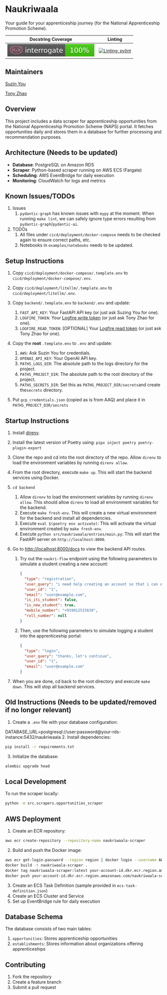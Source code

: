 # Naukriwaala

Your guide for your apprenticeship journey (for the National Apprenticeship Promotion Scheme).


|                                           Docstring Coverage                                           |                                                       Linting                                                       |
| :-----------------------------------------------------------------------------------------------------: | :-----------------------------------------------------------------------------------------------------------------: |
| [![Docstring coverage: interrogate](./interrogate_badge.svg)](https://github.com/econchick/interrogate) | [![Linting: pylint](https://img.shields.io/badge/linting-pylint-yellowgreen)](https://github.com/pylint-dev/pylint) |

## Maintainers

[Suzin You](mailto:suzin.you@idinsight.org)

[Tony Zhao](mailto:tony.zhao@idinsight.org)

## Overview

This project includes a data scraper for apprenticeship opportunities from the National Apprenticeship Promotion Scheme (NAPS) portal. It fetches opportunities daily and stores them in a database for further processing and recommendation purposes.

## Architecture (Needs to be updated)

- **Database**: PostgreSQL on Amazon RDS
- **Scraper**: Python-based scraper running on AWS ECS (Fargate)
- **Scheduling**: AWS EventBridge for daily execution
- **Monitoring**: CloudWatch for logs and metrics

## Known Issues/TODOs

1. Issues
   1. `pydantic-graph` has known issues with `mypy` at the moment. When running `make lint`, we can safely ignore type errors resulting from `pydantic-graph`/`pydantic-ai`.
2. TODOs
   1. All files under `cicd/deployment/docker-compose` needs to be checked again to ensure correct paths, etc.
   2. Notebooks in `examples/notebooks` needs to be updated.

## Setup Instructions

1. Copy `cicd/deployment/docker-compose/.template.env` to `cicd/deployment/docker-compose/.env`.
2. Copy `cicd/deployment/litellm/.template.env` to `cicd/deployment/litellm/.env`.
3. Copy `backend/.template.env` to `backend/.env` and update:

   1. `FAST_API_KEY`: Your FastAPI API key (or just ask Suzing You for one).
   2. `LOGFIRE_TOKEN`: Your [Logfire write token](https://logfire.pydantic.dev/docs/how-to-guides/create-write-tokens/) (or just ask Tony Zhao for one).
   3. `LOGFIRE_READ_TOKEN`: [OPTIONAL] Your [Logfire read token](https://logfire.pydantic.dev/docs/how-to-guides/query-api/#how-to-create-a-read-token) (or just ask Tony Zhao for one).
4. Copy the **root** `.template.env` to `.env` and update:

   1. `AWS`: Ask Suzin You for credentials.
   2. `OPENAI_API_KEY`: Your OpenAI API key.
   3. `PATHS_LOGS_DIR`: The absolute path to the logs directory for the project.
   4. `PATHS_PROJECT_DIR`: The absolute path to the root directory of the project.
   5. `PATHS_SECRETS_DIR`: Set this as `PATHS_PROJECT_DIR/secrets`and create the`secrets` directory.
5. Put `gcp_credentials.json` (copied as is from AAQ) and place it in `PATHS_PROJECT_DIR/secrets`

## Startup Instructions

1. Install [direnv](https://direnv.net/docs/installation.html).
2. Install the latest version of Poetry using: `pipx inject poetry poetry-plugin-export`
3. Clone the repo and cd into the root directory of the repo. Allow `direnv` to load the environment variables by running `direnv allow`.
4. From the root directory, execute `make up`. This will start the backend services using Docker.
5. `cd backend`

   1. Allow `direnv` to load the environment variables by running `direnv allow`. This should allow `direnv` to load all environment variables for the backend.
   2. Execute `make fresh-env`. This will create a new virtual environment for the backend and install all dependencies.
   3. Execute `eval $(poetry env activate)`: This will activate the virtual environment created by `make fresh-env`.
   4. Execute `python src/naukriwaala/entries/main.py`: This will start the FastAPI server on `http://localhost:8000`.
6. Go to [http://localhost:8000/docs](http://localhost:8000/docs) to view the backend API routes.

   1. Try out the `naukri-flow` endpoint using the following parameters to simulate a student creating a new account:

      ```json
      {
        "type": "registration",
        "user_query": "i need help creating an account so that i can apply for apprenticeships.",
        "user_id": "1",
        "email": "user@example.com",
        "is_iti_student": false,
        "is_new_student": true,
        "mobile_number": "+919912515639",
        "roll_number": null
      }

      ```
   2. Then, use the following parameters to simulate logging a student into the apprenticeship portal:

      ```json
      {
        "type": "login",
        "user_query": "thanks, let's continue",
        "user_id": "1",
        "email": "user@example.com"
      }
      ```
7. When you are done, cd back to the root directory and execute `make down`. This will stop all backend services.

## Old Instructions (Needs to be updated/removed if no longer relevant)

1. Create a `.env` file with your database configuration:

DATABASE_URL=postgresql://user:password@your-rds-instance:5432/naukriwaala
2. Install dependencies:

```bash
pip install -r requirements.txt
```

3. Initialize the database:

```bash
alembic upgrade head
```

## Local Development

To run the scraper locally:

```bash
python -m src.scrapers.opportunities_scraper
```

## AWS Deployment

1. Create an ECR repository:

```bash
aws ecr create-repository --repository-name naukriwaala-scraper
```

2. Build and push the Docker image:

```bash
aws ecr get-login-password --region region | docker login --username AWS --password-stdin your-account-id.dkr.ecr.region.amazonaws.com
docker build -t naukriwaala-scraper .
docker tag naukriwaala-scraper:latest your-account-id.dkr.ecr.region.amazonaws.com/naukriwaala-scraper:latest
docker push your-account-id.dkr.ecr.region.amazonaws.com/naukriwaala-scraper:latest
```

3. Create an ECS Task Definition (sample provided in `ecs-task-definition.json`)
4. Create an ECS Cluster and Service
5. Set up EventBridge rule for daily execution

## Database Schema

The database consists of two main tables:

1. `opportunities`: Stores apprenticeship opportunities
2. `establishments`: Stores information about organizations offering apprenticeships

## Contributing

1. Fork the repository
2. Create a feature branch
3. Submit a pull request
